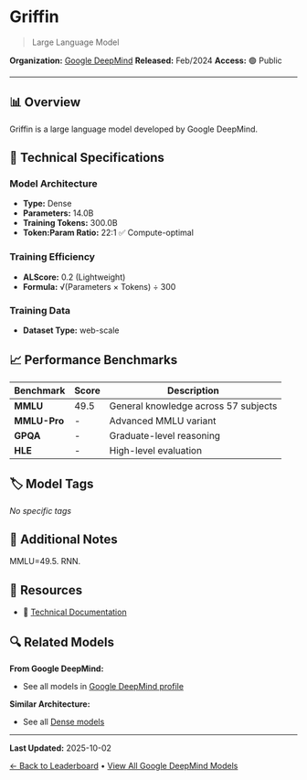 # Griffin

> Large Language Model

**Organization:** [Google DeepMind](../../labs/google-deepmind.md)
**Released:** Feb/2024
**Access:** 🟢 Public

---

## 📊 Overview

Griffin is a large language model developed by Google DeepMind.

## 🔧 Technical Specifications

### Model Architecture
- **Type:** Dense
- **Parameters:** 14.0B
- **Training Tokens:** 300.0B
- **Token:Param Ratio:** 22:1 ✅ Compute-optimal

### Training Efficiency
- **ALScore:** 0.2 (Lightweight)
- **Formula:** √(Parameters × Tokens) ÷ 300

### Training Data
- **Dataset Type:** web-scale

## 📈 Performance Benchmarks

| Benchmark | Score | Description |
|-----------|-------|-------------|
| **MMLU** | 49.5 | General knowledge across 57 subjects |
| **MMLU-Pro** | - | Advanced MMLU variant |
| **GPQA** | - | Graduate-level reasoning |
| **HLE** | - | High-level evaluation |

## 🏷️ Model Tags

_No specific tags_

## 📝 Additional Notes

MMLU=49.5. RNN.

## 🔗 Resources

- 📄 [Technical Documentation](https://arxiv.org/abs/2402.19427)

## 🔍 Related Models

**From Google DeepMind:**
- See all models in [Google DeepMind profile](../../labs/google-deepmind.md)

**Similar Architecture:**
- See all [Dense models](../../architectures/dense.md)

---

**Last Updated:** 2025-10-02

[← Back to Leaderboard](../../README.md) • [View All Google DeepMind Models](../../labs/google-deepmind.md)
